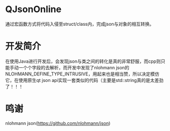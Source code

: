 # QJsonOnline
通过宏函数方式将代码入侵至struct/class内，完成json与对象的相互转换。

# 开发简介
在使用Java进行开发后，会发现json与类之间的转化是真的非常舒服，而cpp则只能手动一个个字段的去解析，而开发中发现了nlohmann json的NLOHMANN_DEFINE_TYPE_INTRUSIVE，用起来也是相当赞，所以决定模仿它，在使用原生qt json api实现一套类似的代码（主要是std::string真的是太差劲了！！！

# 鸣谢
nlohmann json(https://github.com/nlohmann/json)
